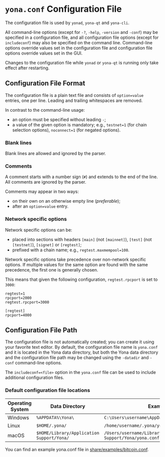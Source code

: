 # `yona.conf` Configuration File

The configuration file is used by `yonad`, `yona-qt` and `yona-cli`.

All command-line options (except for `-?`, `-help`, `-version` and `-conf`) may be specified in a configuration file, and all configuration file options (except for `includeconf`) may also be specified on the command line. Command-line options override values set in the configuration file and configuration file options override values set in the GUI.

Changes to the configuration file while `yonad` or `yona-qt` is running only take effect after restarting.

## Configuration File Format

The configuration file is a plain text file and consists of `option=value` entries, one per line. Leading and trailing whitespaces are removed.

In contrast to the command-line usage:
- an option must be specified without leading `-`;
- a value of the given option is mandatory; e.g., `testnet=1` (for chain selection options), `noconnect=1` (for negated options).

### Blank lines

Blank lines are allowed and ignored by the parser.

### Comments

A comment starts with a number sign (`#`) and extends to the end of the line. All comments are ignored by the parser.

Comments may appear in two ways:
- on their own on an otherwise empty line (_preferable_);
- after an `option=value` entry.

### Network specific options

Network specific options can be:
- placed into sections with headers `[main]` (not `[mainnet]`), `[test]` (not `[testnet]`), `[signet]` or `[regtest]`;
- prefixed with a chain name; e.g., `regtest.maxmempool=100`.

Network specific options take precedence over non-network specific options.
If multiple values for the same option are found with the same precedence, the
first one is generally chosen.

This means that given the following configuration, `regtest.rpcport` is set to `3000`:

```
regtest=1
rpcport=2000
regtest.rpcport=3000

[regtest]
rpcport=4000
```

## Configuration File Path

The configuration file is not automatically created; you can create it using your favorite text editor. By default, the configuration file name is `yona.conf` and it is located in the Yona data directory, but both the Yona data directory and the configuration file path may be changed using the `-datadir` and `-conf` command-line options.

The `includeconf=<file>` option in the `yona.conf` file can be used to include additional configuration files.

### Default configuration file locations

Operating System | Data Directory | Example Path
-- | -- | --
Windows | `%APPDATA%\Yona\` | `C:\Users\username\AppData\Roaming\Yona\yona.conf`
Linux | `$HOME/.yona/` | `/home/username/.yona/yona.conf`
macOS | `$HOME/Library/Application Support/Yona/` | `/Users/username/Library/Application Support/Yona/yona.conf`

You can find an example yona.conf file in [share/examples/bitcoin.conf](../share/examples/bitcoin.conf).
